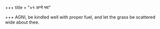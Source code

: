 +++
title = "०१ अग्ने भव"

+++
AGNI, be kindled well with proper fuel, and let the grass be scattered wide about thee.